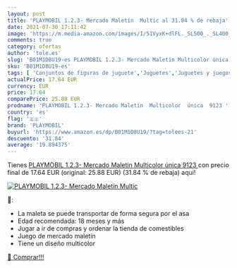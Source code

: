```yaml
---
layout: post
title: 'PLAYMOBIL 1.2.3- Mercado Maletín  Multic al 31.84 % de rebaja'
date: 2021-07-30 17:11:42
image: 'https://m.media-amazon.com/images/I/51VyxK+dlFL._SL500_._SL400_.jpg'
comments: true
category: ofertas
author: 'tole.es'
slug: 'B01M1D8U19-es PLAYMOBIL 1.2.3- Mercado Maletín Multicolor única 9123'
sku: 'B01M1D8U19-es'
tags: [ 'Conjuntos de figuras de juguete','Juguetes','Juguetes y juegos','Muñecos y figuras','playmobil', ]
actualPrice: 17.64 EUR
currency: EUR
price: 17.64
comparePrice: 25.88 EUR
prodname: 'PLAYMOBIL 1.2.3- Mercado Maletín  Multicolor  única  9123 '
country: 'es'
flag: '🇪🇸'
brand: 'PLAYMOBIL'
buyurl: 'https://www.amazon.es/dp/B01M1D8U19/?tag=tolees-21'
descuento: '31.84'
average: '19.894375'
---
```


Tienes [PLAYMOBIL 1.2.3- Mercado Maletín  Multicolor  única  9123 ](https://www.amazon.es/dp/B01M1D8U19/?tag=tolees-21) con precio final de  17.64 EUR (original: 25.88 EUR) (31.84 %  de rebaja) aqui!

[![PLAYMOBIL 1.2.3- Mercado Maletín  Multic](https://m.media-amazon.com/images/I/51VyxK+dlFL._SL500_._SL400_.jpg)](https://www.amazon.es/dp/B01M1D8U19/?tag=tolees-21)

🔎:

- La maleta se puede transportar de forma segura por el asa
- Edad recomendada: 18 meses y más
- Jugar a ir de compras y ordenar la tienda de comestibles
- Juego de mercado maletín
- Tiene un diseño multicolor

[🛒 Comprar!!!](https://www.amazon.es/dp/B01M1D8U19/?tag=tolees-21)
